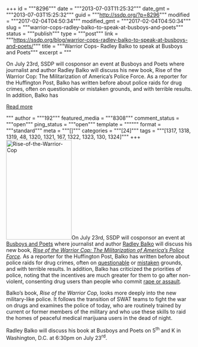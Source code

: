 +++
id = """8296"""
date = """2013-07-03T11:25:32"""
date_gmt = """2013-07-03T15:25:32"""
guid = """http://ssdp.org/?p=8296"""
modified = """2017-02-04T04:50:34"""
modified_gmt = """2017-02-04T04:50:34"""
slug = """warrior-cops-radley-balko-to-speak-at-busboys-and-poets"""
status = """publish"""
type = """post"""
link = """https://ssdp.org/blog/warrior-cops-radley-balko-to-speak-at-busboys-and-poets/"""
title = """Warrior Cops- Radley Balko to speak at Busboys and Poets"""
excerpt = """<p>On July 23rd, SSDP will cosponsor an event at Busboys and Poets where journalist and author Radley Balko will discuss his new book, Rise of the Warrior Cop: The Militarization of America’s Police Force. As a reporter for the Huffington Post, Balko has written before about police raids for drug crimes, often on questionable or mistaken grounds, and with terrible results. In addition, Balko has</p>
<div class="h10"></div>
<p><a class="more-link2 flat" href="https://ssdp.org/blog/warrior-cops-radley-balko-to-speak-at-busboys-and-poets/">Read more</a></p>
"""
author = """192"""
featured_media = """8308"""
comment_status = """open"""
ping_status = """open"""
template = """"""
format = """standard"""
meta = """[]"""
categories = """[24]"""
tags = """[1317, 1318, 1319, 48, 1320, 1321, 167, 1322, 1323, 130, 1324]"""
+++
<a href="/assets/2013/07/Rise-of-the-Warrior-Cop.jpg"><img class="wp-image-8299 alignright" alt="Rise-of-the-Warrior-Cop" src="http://ssdp.org/assets/2013/07/Rise-of-the-Warrior-Cop-197x300.jpg" width="177" height="270" /></a>On July 23rd, SSDP will cosponsor an event at <a title="Balko at Busboys and Poets" href="http://www.busboysandpoets.com/events/event/author-event-radley-balko" target="_blank">Busboys and Poets</a> where journalist and author <a title="Radley Balko" href="http://www.huffingtonpost.com/radley-balko/" target="_blank">Radley Balko</a> will discuss his new book, <i><a title="Rise of the Warrior Cop: The Militarization of America's Police Force" href="http://www.busboysandpoets.com/events/event/author-event-radley-balko" target="_blank">Rise of the Warrior Cop: The Militarization of America’s Police Force</a>.</i> As a reporter for the Huffington Post, Balko has written before about police raids for drug crimes, often on <a title="questionable" href="http://www.huffingtonpost.com/2013/05/23/raid-of-the-day-lewis-cau_n_3325902.html" target="_blank">questionable</a> or <a title="mistaken" href="http://www.huffingtonpost.com/2013/05/20/raid-of-the-day-jeffrey-m_n_3307691.html" target="_blank">mistaken</a> grounds, and with terrible results. In addition, Balko has criticized the priorities of police, noting that the incentives are much greater for them to go after non-violent, consenting drug users than people who commit <a title="rape or assault" href="http://www.huffingtonpost.com/2013/05/29/priorities_0_n_3353199.html" target="_blank">rape or assault</a>.



Balko’s book, <i>Rise of the Warrior Cop,</i> looks more deeply into the new military-like police. It follows the transition of SWAT teams to fight the war on drugs and examines the police of today, who are routinely trained by current or former members of the military and who use these skills to raid the homes of peaceful medical marijuana users in the dead of night.



Radley Balko will discuss his book at Busboys and Poets on 5<sup>th</sup> and K in Washington, D.C. at 6:30pm on July 23<sup>rd</sup>.
